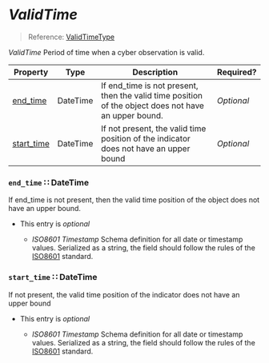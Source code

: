 <a id="map125"></a>
# *ValidTime*

> Reference: [ValidTimeType](http://stixproject.github.io/data-model/1.2/indicator/ValidTimeType/)

*ValidTime* Period of time when a cyber observation is valid.

| Property | Type | Description | Required? |
| -------- | ---- | ----------- | --------- |
|[end_time](#end_time-datetime)|DateTime|If end_time is not present, then the valid time position of the object does not have an upper bound.|_Optional_|
|[start_time](#start_time-datetime)|DateTime|If not present, the valid time position of the indicator does not have an upper bound|_Optional_|


<a id="end_time-datetime"></a>
### `end_time` ∷ DateTime

If end_time is not present, then the valid time position of the object does not have an upper bound.

* This entry is _optional_


  * *ISO8601 Timestamp* Schema definition for all date or timestamp values.  Serialized as a string, the field should follow the rules of the [ISO8601](https://en.wikipedia.org/wiki/ISO_8601) standard.

<a id="start_time-datetime"></a>
### `start_time` ∷ DateTime

If not present, the valid time position of the indicator does not have an upper bound

* This entry is _optional_


  * *ISO8601 Timestamp* Schema definition for all date or timestamp values.  Serialized as a string, the field should follow the rules of the [ISO8601](https://en.wikipedia.org/wiki/ISO_8601) standard.
